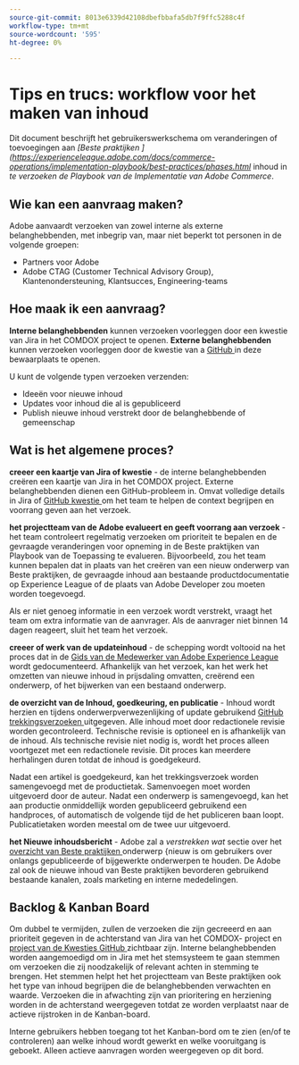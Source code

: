 ```yaml
---
source-git-commit: 8013e6339d42108dbefbbafa5db7f9ffc5288c4f
workflow-type: tm+mt
source-wordcount: '595'
ht-degree: 0%

---
```

# Tips en trucs: workflow voor het maken van inhoud

Dit document beschrijft het gebruikerswerkschema om veranderingen of toevoegingen aan *[Beste praktijken ] (https://experienceleague.adobe.com/docs/commerce-operations/implementation-playbook/best-practices/phases.html* inhoud in *te verzoeken de Playbook van de Implementatie van Adobe Commerce*.

## Wie kan een aanvraag maken?

Adobe aanvaardt verzoeken van zowel interne als externe belanghebbenden, met inbegrip van, maar niet beperkt tot personen in de volgende groepen:

- Partners voor Adobe
- Adobe CTAG (Customer Technical Advisory Group), Klantenondersteuning, Klantsucces, Engineering-teams

## Hoe maak ik een aanvraag?

**Interne belanghebbenden** kunnen verzoeken voorleggen door een kwestie van Jira in het COMDOX project te openen. **Externe belanghebbenden** kunnen verzoeken voorleggen door de kwestie van a [ GitHub ](https://github.com/AdobeDocs/commerce-operations.en/issues/new/choose) in deze bewaarplaats te openen.

U kunt de volgende typen verzoeken verzenden:

- Ideeën voor nieuwe inhoud
- Updates voor inhoud die al is gepubliceerd
- Publish nieuwe inhoud verstrekt door de belanghebbende of gemeenschap

## Wat is het algemene proces?


**creeer een kaartje van Jira of kwestie** - de interne belanghebbenden creëren een kaartje van Jira in het COMDOX project. Externe belanghebbenden dienen een GitHub-probleem in. Omvat volledige details in Jira of [ GitHub kwestie ](https://github.com/AdobeDocs/commerce-operations.en/issues/new/choose) om het team te helpen de context begrijpen en voorrang geven aan het verzoek.

**het projectteam van de Adobe evalueert en geeft voorrang aan verzoek** - het team controleert regelmatig verzoeken om prioriteit te bepalen en de gevraagde veranderingen voor opneming in de Beste praktijken van Playbook van de Toepassing te evalueren. Bijvoorbeeld, zou het team kunnen bepalen dat in plaats van het creëren van een nieuw onderwerp van Beste praktijken, de gevraagde inhoud aan bestaande productdocumentatie op Experience League of de plaats van Adobe Developer zou moeten worden toegevoegd.

Als er niet genoeg informatie in een verzoek wordt verstrekt, vraagt het team om extra informatie van de aanvrager. Als de aanvrager niet binnen 14 dagen reageert, sluit het team het verzoek.

**creeer of werk van de updateinhoud** - de schepping wordt voltooid na het proces dat in de [ Gids van de Medewerker van Adobe Experience League ](https://experienceleague.adobe.com/docs/contributor/contributor-guide/introduction.html) wordt gedocumenteerd. Afhankelijk van het verzoek, kan het werk het omzetten van nieuwe inhoud in prijsdaling omvatten, creërend een onderwerp, of het bijwerken van een bestaand onderwerp.

**de overzicht van de Inhoud, goedkeuring, en publicatie** - Inhoud wordt herzien en tijdens onderwerpverwezenlijking of update gebruikend [ GitHub trekkingsverzoeken ](https://experienceleague.adobe.com/docs/contributor/contributor-guide/setup/git-fundamentals.html?lang=en#pull-requests) uitgegeven. Alle inhoud moet door redactionele revisie worden gecontroleerd. Technische revisie is optioneel en is afhankelijk van de inhoud. Als technische revisie niet nodig is, wordt het proces alleen voortgezet met een redactionele revisie. Dit proces kan meerdere herhalingen duren totdat de inhoud is goedgekeurd.

Nadat een artikel is goedgekeurd, kan het trekkingsverzoek worden samengevoegd met de productietak. Samenvoegen moet worden uitgevoerd door de auteur. Nadat een onderwerp is samengevoegd, kan het aan productie onmiddellijk worden gepubliceerd gebruikend een handproces, of automatisch de volgende tijd de het publiceren baan loopt. Publicatietaken worden meestal om de twee uur uitgevoerd.

**het Nieuwe inhoudsbericht** - Adobe zal a *verstrekken wat* sectie over het [ overzicht van Beste praktijken ](https://experienceleague.adobe.com/docs/commerce-operations/implementation-playbook/best-practices/phases.html?lang=en) onderwerp &lbrace;nieuw is om gebruikers over onlangs gepubliceerde of bijgewerkte onderwerpen te houden. De Adobe zal ook de nieuwe inhoud van Beste praktijken bevorderen gebruikend bestaande kanalen, zoals marketing en interne mededelingen.

## Backlog &amp; Kanban Board

Om dubbel te vermijden, zullen de verzoeken die zijn gecreeerd en aan prioriteit gegeven in de achterstand van Jira van het COMDOX- project en [ project van de Kwesties GitHub ](https://github.com/orgs/AdobeDocs/projects/6/views/1) zichtbaar zijn. Interne belanghebbenden worden aangemoedigd om in Jira met het stemsysteem te gaan stemmen om verzoeken die zij noodzakelijk of relevant achten in stemming te brengen. Het stemmen helpt het het projectteam van Beste praktijken ook het type van inhoud begrijpen die de belanghebbenden verwachten en waarde. Verzoeken die in afwachting zijn van prioritering en herziening worden in de achterstand weergegeven totdat ze worden verplaatst naar de actieve rijstroken in de Kanban-board.

Interne gebruikers hebben toegang tot het Kanban-bord om te zien (en/of te controleren) aan welke inhoud wordt gewerkt en welke vooruitgang is geboekt. Alleen actieve aanvragen worden weergegeven op dit bord.
